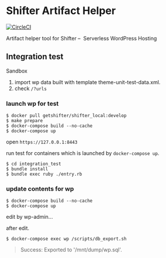 # Shifter Artifact Helper

[![CircleCI](https://circleci.com/gh/getshifter/shifter-artifact-helper.svg?style=svg)](https://circleci.com/gh/getshifter/shifter-artifact-helper)

Artifact helper tool for Shifter –  Serverless WordPress Hosting


## Integration test

Sandbox

1. import wp data built with template theme-unit-test-data.xml.
2. check `/?urls`

### launch wp for test

```
$ docker pull getshifter/shifter_local:develop
$ make prepare
$ docker-compose build --no-cache
$ docker-compose up
```

open `https://127.0.0.1:8443`

run test for containers which is launched by `docker-compose up`.

```
$ cd integration_test
$ bundle install
$ bundle exec ruby ./entry.rb
```

### update contents for wp

```
$ docker-compose build --no-cache
$ docker-compose up
```

edit by wp-admin...

after edit.

```
$ docker-compose exec wp /scripts/db_export.sh
```

> Success: Exported to '/mnt/dump/wp.sql'.
